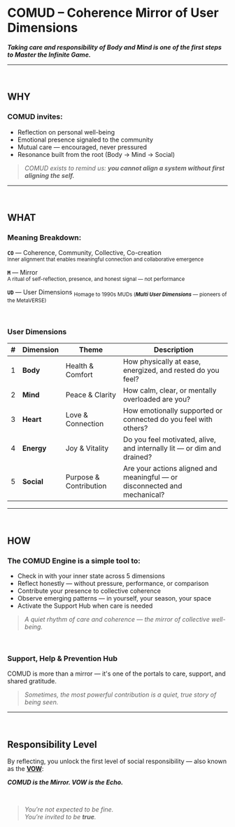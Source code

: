 # COMUD – Coherence Mirror of User Dimensions

_**Taking care and responsibility of Body and Mind is one of the first steps to Master the Infinite Game.**_

---

<br>

## WHY

### COMUD invites:

* Reflection on personal well-being  
* Emotional presence signaled to the community  
* Mutual care — encouraged, never pressured  
* Resonance built from the root (Body → Mind → Social)

> _COMUD exists to remind us: **you cannot align a system without first aligning the self.**_

---

<br>

## WHAT

### Meaning Breakdown:

**`CO`** — Coherence, Community, Collective, Co-creation  
<sub>Inner alignment that enables meaningful connection and collaborative emergence</sub>

**`M`** — Mirror  
<sub>A ritual of self-reflection, presence, and honest signal — not performance</sub>

**`UD`** — User Dimensions 
<sub>Homage to 1990s MUDs (***Multi User Dimensions*** — pioneers of the MetaVERSE)</sub>

<br>

### User Dimensions

| # | Dimension  | Theme                  | Description                                                               |
|---|------------|------------------------|---------------------------------------------------------------------------|
| 1 | **Body**   | Health & Comfort       | How physically at ease, energized, and rested do you feel?               |
| 2 | **Mind**   | Peace & Clarity        | How calm, clear, or mentally overloaded are you?                         |
| 3 | **Heart**  | Love & Connection      | How emotionally supported or connected do you feel with others?          |
| 4 | **Energy** | Joy & Vitality         | Do you feel motivated, alive, and internally lit — or dim and drained?   |
| 5 | **Social** | Purpose & Contribution | Are your actions aligned and meaningful — or disconnected and mechanical?|

---

<br>

## HOW

### The COMUD Engine is a simple tool to:

* Check in with your inner state across 5 dimensions  
* Reflect honestly — without pressure, performance, or comparison  
* Contribute your presence to collective coherence  
* Observe emerging patterns — in yourself, your season, your space  
* Activate the Support Hub when care is needed

> _A quiet rhythm of care and coherence — the mirror of collective well-being._

<br>

### Support, Help & Prevention Hub

COMUD is more than a mirror — it's one of the portals to care, support, and shared gratitude.
  
> _Sometimes, the most powerful contribution is a quiet, true story of being seen._

---

<br>

## Responsibility Level

By reflecting, you unlock the first level of social responsibility — also known as the [**VOW**](4.2%20VOW.md):

**_COMUD is the Mirror. VOW is the Echo._**

<br>

> _You’re not expected to be fine._  
> _You’re invited to be **true**._
